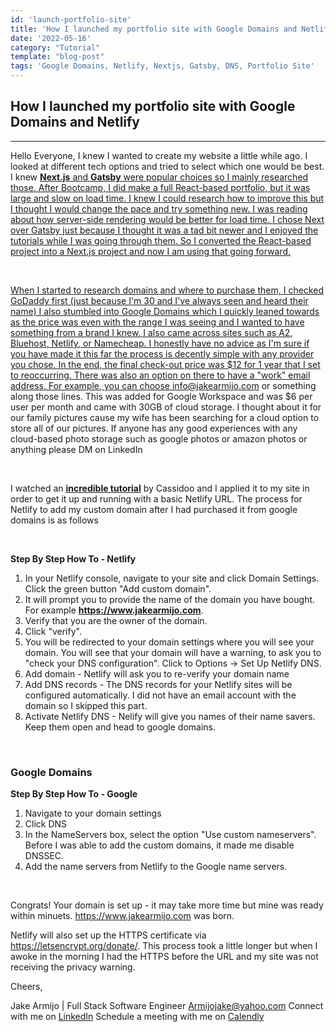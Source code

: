 ```yaml
---
id: 'launch-portfolio-site'
title: 'How I launched my portfolio site with Google Domains and Netlify'
date: '2022-05-16'
category: "Tutorial"
template: "blog-post"
tags: 'Google Domains, Netlify, Nextjs, Gatsby, DNS, Portfolio Site'
---
```

## How I launched my portfolio site with Google Domains and Netlify
____________________________________________________________

<article>

  Hello Everyone, I knew I wanted to create my website a little while ago. I looked at different tech options and tried to select which one would be best. I knew <strong><a href='https://nextjs.org/' target='_blank'>Next.js</strong> and <strong><a href='https://www.gatsbyjs.com/' target='_blank'>Gatsby</strong> were popular choices so I mainly researched those. After Bootcamp, I did make a full React-based portfolio, but it was large and slow on load time. I knew I could research how to improve this but I thought I would change the pace and try something new. I was reading about how server-side rendering would be better for load time. I chose Next over Gatsby just because I thought it was a tad bit newer and I enjoyed the tutorials while I was going through them. So I converted the React-based project into a Next.js project and now I am using that going forward.

</article>

</br>

<article>

  When I started to research domains and where to purchase them, I checked GoDaddy first (just because I'm 30 and I've always seen and heard their name) I also stumbled into Google Domains which I quickly leaned towards as the price was even with the range I was seeing and I wanted to have something from a brand I knew. I also came across sites such as  A2, Bluehost, Netlify, or Namecheap. I honestly have no advice as I'm sure if you have made it this far the process is decently simple with any provider you chose. In the end, the final check-out price was $12 for 1 year that I set to reoccurring. There was also an option on there to have a "work" email address. For example, you can choose info@jakearmijo.com or something along those lines. This was added for Google Workspace and was $6 per user per month and came with 30GB of cloud storage. I thought about it for our family pictures cause my wife has been searching for a cloud option to store all of our pictures. If anyone has any good experiences with any cloud-based photo storage such as google photos or amazon photos or anything please DM on LinkedIn

</article>

</br>

<article>

  I watched an <strong><a href='https://explorers.netlify.com/learn/nextjs' target='_blank'>incredible tutorial</a></strong> by Cassidoo and I applied it to my site in order to get it up and running with a basic Netlify URL. The process for Netlify to add my custom domain after I had purchased it from google domains is as follows

</article>
</br>

**Step By Step How To - Netlify**
1. In your Netlify console, navigate to your site and click Domain Settings. Click the green button "Add custom domain".
2. It will prompt you to provide the name of the domain you have bought. For example <strong>https://www.jakearmijo.com</strong>.
3. Verify that you are the owner of the domain. 
4. Click "verify".
5. You will be redirected to your domain settings where you will see your domain. You will see that your domain will have a warning, to ask you to "check your DNS configuration". Click to Options -> Set Up Netlify DNS.
6. Add domain - Netlify will ask you to re-verify your domain name
7. Add DNS records - The DNS records for your Netlify sites will be configured automatically. I did not have an email account with the domain so I skipped this part.
8. Activate Netlify DNS - Nelify will give you names of their name savers. Keep them open and head to google domains.
</br>

### Google Domains

**Step By Step How To - Google**
  1. Navigate to your domain settings
  2. Click DNS
  3. In the NameServers box, select the option "Use custom nameservers". Before I was able to add the custom domains, it made me disable DNSSEC.
  4. Add the name servers from Netlify to the Google name servers.

</br>

Congrats! Your domain is set up - it may take more time but mine was ready within minuets. <a href='https://www.jakearmijo.com'>https://www.jakearmijo.com</a> was born.


Netlify will also set up the HTTPS certificate via https://letsencrypt.org/donate/. This process took a little longer but when I awoke in the morning I had the HTTPS before the URL and my site was not receiving the privacy warning. 


Cheers,

Jake Armijo <bold>|</bold> Full Stack Software Engineer
Armijojake@yahoo.com
Connect with me on <a href='https://www.linkedin.com/in/jake-armijo/' target='_blank'>LinkedIn</a>
Schedule a meeting with me on <a href='https://calendly.com/armijojake/meeting' target='_blank'>Calendly</a>

